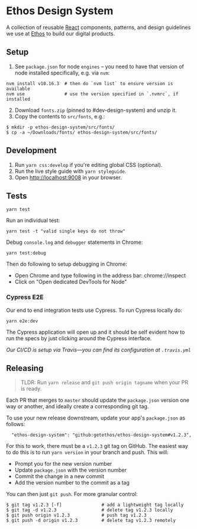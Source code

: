 # Ethos Design System

A collection of reusable [React](https://reactjs.org/) components, patterns, and design guidelines we use at
[Ethos](https://ethoslife.com) to build our digital products.

## Setup

1. See `package.json` for node `engines` – you need to have that version of node installed specifically, e.g. via `nvm`:

```shell
nvm install v10.16.3  # then do `nvm list` to ensure version is available
nvm use               # use the version specified in `.nvmrc`, if installed
```

2. Download `fonts.zip` (pinned to #dev-design-system) and unzip it.
3. Copy the contents to `src/fonts`, e.g.:

```
$ mkdir -p ethos-design-system/src/fonts/
$ cp -a ~/Downloads/fonts/ ethos-design-system/src/fonts/
```

## Development

1. Run `yarn css:develop` if you're editing global CSS (optional).
2. Run the live style guide with `yarn styleguide`.
3. Open [http://localhost:9008](http://localhost:9008) in your browser.

## Tests

```
yarn test
```

Run an individual test:

```
yarn test -t "valid single keys do not throw"
```

Debug `console.log` and `debugger` statements in Chrome:

```
yarn test:debug
```

Then do following to setup debugging in Chrome:

- Open Chrome and type following in the address bar: chrome://inspect
- Click on "Open dedicated DevTools for Node"

### Cypress E2E

Our end to end integration tests use Cypress. To run Cypress locally do:

```
yarn e2e:dev
```

The Cypress application will open up and it should be self evident how to run the specs by just clicking around the Cypress interface.

_Our CI/CD is setup via Travis—you can find its configuration at `.travis.yml`_

## Releasing

> TLDR: Run `yarn release` and `git push origin tagname` when your PR is ready.

Each PR that merges to `master` should update the `package.json` version one way or another, and ideally create a corresponding git tag.

To use your new release downstream, update your app's `package.json` as follows:

```
  "ethos-design-system": "github:getethos/ethos-design-system#v1.2.3",
```

For this to work, there must be a `v1.2.3` git tag on GitHub. The easiest way to do this is to run `yarn version` in your branch and push. This will:

- Prompt you for the new version number
- Update `package.json` with the version number
- Commit the change in a new commit
- Add the version number to the commit as a tag

You can then just `git push`. For more granular control:

```
$ git tag v1.2.3 [-f]               # add a lightweight tag locally
$ git tag -d v1.2.3                 # delete tag v1.2.3 locally
$ git push origin v1.2.3            # push tag v1.2.3
$ git push -d origin v1.2.3         # delete tag v1.2.3 remotely
```
